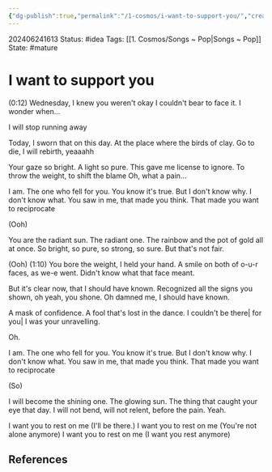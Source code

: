 ```yaml
---
{"dg-publish":true,"permalink":"/1-cosmos/i-want-to-support-you/","created":"2024-08-31T23:47:13.639-04:00","updated":"2024-07-18T09:05:40.260-04:00"}
---
```


  
202406241613
Status: #idea
Tags: [[1. Cosmos/Songs ~ Pop\|Songs ~ Pop]]
State: #mature
# I want to support you
(0:12)
Wednesday, I knew you weren't okay
I couldn't bear to face it. I wonder when...

I will stop running away

Today, I sworn that on this day. 
At the place where the birds of clay.
Go to die, I will rebirth, yeaaahh

Your gaze so bright. A light so pure.
This gave me license to ignore.
To throw the weight, to shift the blame
Oh, what a pain...

I am.
The one who fell for you.
You know it's true.
But I don't know why.
I don't know what.
You saw in me, that made you think.
That made you want to reciprocate 

(Ooh)

You are the radiant sun. The radiant one. 
The rainbow and the pot of gold all at once.
So bright, so pure, so strong, so sure.
But that's not fair.

(Ooh)
(1:10)
You bore the weight, I held your hand. 
A smile on both of o-u-r faces, as we-e went. Didn't know what that face meant.

But it's clear now, that I should have known.
Recognized all the signs you shown, oh yeah,  you shone.
Oh damned me, I should have known.

A mask of confidence. A fool that's lost in the dance.
I couldn't be there| for you| I was your unravelling.

Oh. 

I am.
The one who fell for you.
You know it's true.
But I don't know why.
I don't know what.
You saw in me, that made you think.
That made you want to reciprocate 

(So)

I will become the shining one.
The glowing sun. The thing that caught your eye that day.
I will not bend, will not relent, before the pain.
Yeah.


I want you to rest on me (I'll be there.)
I want you to rest on me (You're not alone anymore)
I want you to rest on me (I want you rest anymore)
## References

